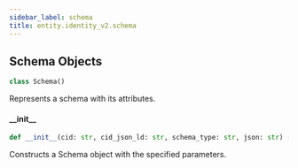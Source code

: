 ```yaml
---
sidebar_label: schema
title: entity.identity_v2.schema
---
```


## Schema Objects

```python
class Schema()
```

Represents a schema with its attributes.

#### \_\_init\_\_

```python
def __init__(cid: str, cid_json_ld: str, schema_type: str, json: str) -> None
```

Constructs a Schema object with the specified parameters.


